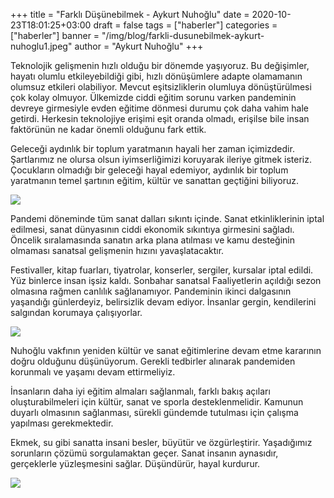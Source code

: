 +++
title = "Farklı Düşünebilmek - Aykurt Nuhoğlu"
date = 2020-10-23T18:01:25+03:00
draft = false
tags = ["haberler"]
categories = ["haberler"]
banner = "/img/blog/farkli-dusunebilmek-aykurt-nuhoglu1.jpeg"
author = "Aykurt Nuhoğlu"
+++



Teknolojik gelişmenin hızlı olduğu bir dönemde yaşıyoruz. Bu değişimler, hayatı olumlu etkileyebildiği gibi, hızlı dönüşümlere adapte olamamanın olumsuz etkileri olabiliyor. Mevcut eşitsizliklerin olumluya dönüştürülmesi çok kolay olmuyor.  Ülkemizde ciddi eğitim sorunu varken pandeminin devreye girmesiyle evden eğitime dönmesi durumu çok daha vahim hale getirdi. Herkesin teknolojiye erişimi eşit oranda olmadı, erişilse bile insan faktörünün ne kadar önemli olduğunu fark ettik.

Geleceği aydınlık bir toplum yaratmanın hayali her zaman içimizdedir. Şartlarımız ne olursa olsun iyimserliğimizi koruyarak ileriye gitmek isteriz.  Çocukların olmadığı bir geleceği hayal edemiyor, aydınlık bir toplum yaratmanın temel şartının eğitim, kültür ve sanattan geçtiğini biliyoruz. 

![](/img/blog/farkli-dusunebilmek-aykurt-nuhoglu1.jpeg)

Pandemi döneminde tüm sanat dalları sıkıntı içinde. Sanat etkinliklerinin iptal edilmesi, sanat dünyasının ciddi ekonomik sıkıntıya girmesini sağladı. Öncelik sıralamasında sanatın arka plana atılması ve kamu desteğinin olmaması sanatsal gelişmenin hızını yavaşlatacaktır. 

Festivaller, kitap fuarları, tiyatrolar, konserler, sergiler, kursalar iptal edildi. Yüz binlerce insan işsiz kaldı. Sonbahar sanatsal Faaliyetlerin açıldığı sezon olmasına rağmen canlılık sağlanamıyor.  Pandeminin ikinci dalgasının yaşandığı günlerdeyiz, belirsizlik devam ediyor. İnsanlar gergin, kendilerini salgından korumaya çalışıyorlar.

![](/img/blog/farkli-dusunebilmek-aykurt-nuhoglu2.jpeg)

Nuhoğlu vakfının yeniden kültür ve sanat eğitimlerine devam etme kararının doğru olduğunu düşünüyorum. Gerekli tedbirler alınarak pandemiden korunmalı ve yaşamı devam ettirmeliyiz. 

İnsanların daha iyi eğitim almaları sağlanmalı, farklı bakış açıları oluşturabilmeleri için kültür, sanat ve sporla desteklenmelidir. Kamunun duyarlı olmasının sağlanması, sürekli gündemde tutulması için çalışma yapılması gerekmektedir.  

Ekmek, su gibi sanatta insani besler, büyütür ve özgürleştirir. Yaşadığımız sorunların çözümü sorgulamaktan geçer. Sanat insanın aynasıdır, gerçeklerle yüzleşmesini sağlar. Düşündürür, hayal kurdurur.  

![](/img/blog/farkli-dusunebilmek-aykurt-nuhoglu3.jpeg)





